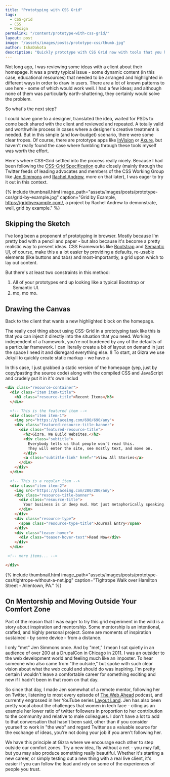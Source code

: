 ```yaml
---
title: "Prototyping with CSS Grid"
tags:
  - CSS-grid
  - CSS
  - Design
permalink: "/content/prototype-with-css-grid/"
layout: post  
image: "/assets/images/posts/prototype-css/thumb.jpg"   
author: IshaDakota  
description: "Quickly prototype with CSS Grid now with tools that you have in your back pocket."
---
```


Not long ago, I was reviewing some ideas with a client about their homepage. It was a pretty typical issue - some dynamic content (in this case, educational resources) that needed to be arranged and highlighted in different ways in order to draw in users. There are a lot of known patterns to use here -  some of which would work well. I had a few ideas; and although none of them was particularly earth-shattering, they certainly would solve the problem.

So what's the next step?

I could have gone to a designer, translated the idea, waited for PSDs to come back shared with the client and reviewed and repeated. A totally valid and worthwhile process in cases where a designer's creative treatment is needed. But in this simple (and low-budget) scenario, there were some clear tropes. Of course, there are prototype apps like [InVision](https://www.invisionapp.com/) or [Axure](https://www.axure.com/), but haven't really found the case where fumbling through these tools myself was worth the effort.

Here's where CSS-Grid settled into the process really nicely. Because I had been following the [CSS-Grid Specification](https://www.w3.org/TR/css-grid-1/) quite closely (mainly through the Twitter feeds of leading advocates and members of the CSS Working Group like [Jen Simmons](https://twitter.com/jensimmons) and [Rachel Andrew](https://twitter.com/rachelandrew), more on that later), I was eager to try it out in this context.

<!-- more -->

{% include thumbnail.html image_path="assets/images/posts/prototype-css/grid-by-example.jpg" caption="Grid by Example, https://gridbyexample.com/, a project by Rachel Andrew to demonstrate, well, grid by example." %}


## Skipping the Sketch

I've long been a proponent of prototyping in browser. Mostly because I'm pretty bad with a pencil and paper - but also because it's become a pretty realistic way to present ideas. CSS Frameworks like [Bootstrap](https://getbootstrap.com/) and [Semantic UI](https://semantic-ui.com/), of course, make this a a lot easier by providing a defaults, re-usable elements (like buttons and tabs) and most-importantly, a grid upon which to lay out content.

But there's at least two constraints in this method:

1. All of your prototypes end up looking like a typical Bootstrap or Semantic UI.
2. mo, mo mo.


## Drawing the Canvas

Back to the client that wants a new highlighted block on the homepage.

The really cool thing about using CSS-Grid in a prototyping task like this is that you can inject it directly into the situation that you need. Working independent of a framework, you're not burdened by any of the defaults of a particular framework. I can literally create a bit of layout on demand in just the space I need it and disregard everything else.
ß
To start, at Gizra we use Jekyll to quickly create static markup - we have a

In this case, I just grabbed a static version of the homepage (yep, just by copy/pasting the source code) along with the compiled CSS and JavaScript and crudely put it in it's own includ

````html
<div class="resource-container">
  <div class="item item-title">
    <h3 class="resource-title">Recent Items</h3>
  </div>

  <!-- This is the featured item -->
  <div class="item item-1">
    <img src="https://placeimg.com/690/690/any">
    <div class="featured-resource-title-banner">
      <div class="featured-resource-title">
        <h2>Gizra. We Build Websites.</h2>
        <div class="subtitle">
          Everybody tells us that people won’t read this.
          They will enter the site, see mostly text, and move on.
        </div>
        <a class="subtitle-link" href="">View All Stories</a>
      </div>
    </div>
  </div>

  <!-- This is a regular item -->
  <div class="item item-2">
    <img src="https://placeimg.com/280/280/any">
    <div class="resource-title-banner">
      <div class="resource-title">
        Your business is in deep mud. Not just metaphorically speaking.
      </div>
    </div>
    <div class="resource-type">
      <span class="resource-type-title">Journal Entry</span>
    </div>
    <div class="teaser-hover">
      <div class="teaser-hover-text">Read Now</div>
    </div>
  </div>

 <!-- more items... -->

</div>

````

{% include thumbnail.html image_path="assets/images/posts/prototype-css/tightrope-without-a-net.jpg" caption="Tightrope Walk over Hamilton Street - Allentown, PA." %}

## On Mentorship and Moving Outside Your Comfort Zone

Part of the reason that I was eager to try this grid experiment in the wild is a story about inspiration and mentorship. Some mentorship is an intentional, crafted, and highly personal project. Some are moments of inspiration sustained - by some device - from a distance.

I only "met" Jen Simmons once. And by "met," I mean I sat quietly in an audience of over 200 at a DrupalCon in Chicago in 2011. I was an outsider to the web development world and feeling much like an imposter. To hear someone who also came  from "the outside," but spoke with such clear vision about what the web could and should do was inspiring. I'm pretty certain I wouldn't leave a comfortable career for something exciting and new if I hadn't been in that room on that day.

So since that day, I made Jen somewhat of a remote mentor, following her on Twitter, listening to most every episode of [The Web Ahead](http://5by5.tv/webahead) podcast, and currently engrossed in her YouTube series [Layout Land](https://www.youtube.com/channel/UC7TizprGknbDalbHplROtag). Jen has also been pretty vocal about the challenges that women in tech face - citing as an example her lower ratio of twitter followers in proportion to her contribution to the community and relative to male colleagues. I don't have a lot to add to that conversation that hasn't been said, other than if you consider yourself to work in "the web" and regard Twitter as a valuable source for the exchange of ideas, you're not doing your job if you aren't following her.

We have this principle at Gizra where we encourage each other to step outside our comfort zones. Try a new idea, fly without a net - you may fall, but you may also produce something really beautiful. Whether it's starting a new career, or simply testing out a new thing with a real live client, it's easier if you can follow the lead and rely on some of the experiences of people you trust.
